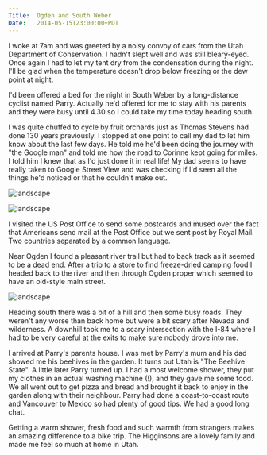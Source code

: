 ```yaml
---
Title:	Ogden and South Weber
Date:	2014-05-15T23:00:00+PDT
---
```


I woke at 7am and was greeted by a noisy convoy of cars from the Utah Department of Conservation. I hadn't slept well and was still bleary-eyed. Once again I had to let my tent dry from the condensation during the night. I'll be glad when the temperature doesn't drop below freezing or the dew point at night.

I'd been offered a bed for the night in South Weber by a long-distance cyclist named Parry. Actually he'd offered for me to stay with his parents and they were busy until 4.30 so I could take my time today heading south.

I was quite chuffed to cycle by fruit orchards just as Thomas Stevens had done 130 years previously. I stopped at one point to call my dad to let him know about the last few days. He told me he'd been doing the journey with "the Google man" and told me how the road to Corinne kept going for miles. I told him I knew that as I'd just done it in real life! My dad seems to have really taken to Google Street View and was checking if I'd seen all the things he'd noticed or that he couldn't make out.

![landscape](https://farm3.staticflickr.com/2935/14196411325_662acc1ee1_z.jpg "Orchard")

![landscape](https://farm3.staticflickr.com/2906/14193877342_b7d52babe9_z.jpg "Fertile strip by the mountains")

I visited the US Post Office to send some postcards and mused over the fact that Americans send mail at the Post Office but we sent post by Royal Mail. Two countries separated by a common language.

Near Ogden I found a pleasant river trail but had to back track as it seemed to be a dead end. After a trip to a store to find freeze-dried camping food I headed back to the river and then through Ogden proper which seemed to have an old-style main street.

![landscape](https://farm3.staticflickr.com/2917/14193884922_9df381fcab_z.jpg "Ogden")

Heading south there was a bit of a hill and then some busy roads. They weren't any worse than back home but were a bit scary after Nevada and wilderness. A downhill took me to a scary intersection with the I-84 where I had to be very careful at the exits to make sure nobody drove into me.

I arrived at Parry's parents house. I was met by Parry's mum and his dad showed me his beehives in the garden. It turns out Utah is "The Beehive State". A little later Parry turned up. I had a most welcome shower, they put my clothes in an actual washing machine (!), and they gave me some food. We all went out to get pizza and bread and brought it back to enjoy in the garden along with their neighbour. Parry had done a coast-to-coast route and Vancouver to Mexico so had plenty of good tips. We had a good long chat. 

Getting a warm shower, fresh food and such warmth from strangers makes an amazing difference to a bike trip. The Higginsons are a lovely family and made me feel so much at home in Utah.